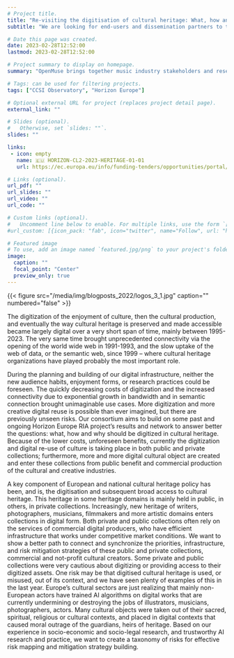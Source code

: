 ```yaml
---
# Project title.
title: "Re-visiting the digitisation of cultural heritage: What, how and why?"
subtitle: "We are looking for end-users and dissemination partners to test our data and visualization products" 

# Date this page was created.
date: 2023-02-28T12:52:00
lastmod: 2023-02-28T12:52:00

# Project summary to display on homepage.
summary: "OpenMuse brings together music industry stakeholders and researchers from 12 European countries. Our partners represent the diversity of the industry, as well as the shared need to find financially, socially, and environmentally sustainable policy and business models in multiple, sometimes-fragmented streams (e.g., live music, composers/publishers, and recordings with producers and performers)."

# Tags: can be used for filtering projects.
tags: ["CCSI Observatory", "Horizon Europe"]

# Optional external URL for project (replaces project detail page).
external_link: ""

# Slides (optional).
#   Otherwise, set `slides: ""`.
slides: ""

links:
 - icon: empty
   name: 🇪🇺 HORIZON-CL2-2023-HERITAGE-01-01
   url: https://ec.europa.eu/info/funding-tenders/opportunities/portal/screen/opportunities/topic-details/horizon-cl2-2023-heritage-01-03

# Links (optional).
url_pdf: ""
url_slides: ""
url_video: ""
url_code: ""

# Custom links (optional).
#   Uncomment line below to enable. For multiple links, use the form `[{...}, {...}, {...}]`.
#url_custom: [{icon_pack: "fab", icon="twitter", name="Follow", url: "https://twitter.com/antaldaniel"}]

# Featured image
# To use, add an image named `featured.jpg/png` to your project's folder. 
image:
  caption: ""
  focal_point: "Center"
  preview_only: true
---
```


<td style="text-align: center;">{{< figure src="/media/img/blogposts_2022/logos_3_1.jpg" caption="" numbered="false" >}}</td>

The digitization of the enjoyment of culture, then the cultural production, and eventually the way cultural heritage is preserved and made accessible became largely digital over a very short span of time, mainly between 1995-2023.  The very same time brought unprecedented connectivity via the opening of the world wide web in 1991-1993, and the slow uptake of the web of data, or the semantic web, since 1999 – where cultural heritage organizations have played probably the most important role.

During the planning and building of our digital infrastructure, neither the new audience habits, enjoyment forms, or research practices could be foreseen. The quickly decreasing costs of digitization and the increased connectivity due to exponential growth in bandwidth and in semantic connection brought unimaginable use cases. More digitization and more creative digital reuse is possible than ever imagined, but there are previously unseen risks. Our consortium aims to build on some past and ongoing Horizon Europe RIA project’s results and network to answer better the questions: what, how and why should be digitized in cultural heritage.
Because of the lower costs, unforeseen benefits, currently the digitization and digital re-use of culture is taking place in both public and private collections; furthermore, more and more digital cultural object are created and enter these collections from public benefit and commercial production of the cultural and creative industries.

A key component of European and national cultural heritage policy has been, and is, the digitisation and subsequent broad access to cultural heritage. This heritage in some heritage domains is mainly held in public, in others, in private collections.  Increasingly, new heritage of writers, photographers, musicians, filmmakers and more artistic domains enters collections in digital form. Both private and public collections often rely on the services of commercial digital producers, who have efficient infrastructure that works under competitive market conditions. We want to show a better path to connect and synchronize the priorities, infrastructure, and risk mitigation strategies of these public and private collections, commercial and not-profit cultural creators. 
Some private and public collections were very cautious about digitizing or providing access to their digitized assets. One risk may be that digitised cultural heritage is used, or misused, out of its context, and we have seen plenty of examples of this in the last year.  Europe’s cultural sectors are just realizing that mainly non-European actors have trained AI algorithms on digital works that are currently undermining or destroying the jobs of illustrators, musicians, photographers, actors.  Many cultural objects were taken out of their sacred, spiritual, religious or cultural contexts, and placed in digital contexts that caused moral outrage of the guardians, heirs of heritage.  Based on our experience in socio-economic and socio-legal research, and trustworthy AI research and practice, we want to create a taxonomy of risks for effective risk mapping and mitigation strategy building. 

